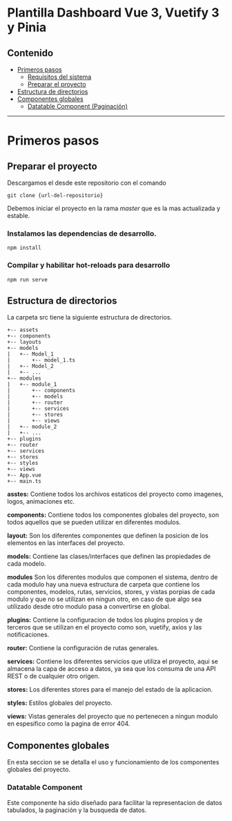 # Plantilla Dashboard Vue 3, Vuetify 3 y Pinia 

Contenido
-------
- [Primeros pasos](#primeros-pasos)
    - [Requisitos del sistema](#requisitos-del-sistema)
    - [Preparar el proyecto](#preparar-el-proyecto)
- [Estructura de directorios](#estructura-de-directorios)
- [Componentes globales](#componentes-globales)
    - [Datatable Component (Paginación)](#datatable-component)
-------
# Primeros pasos
## Preparar el proyecto

Descargamos el desde este repositorio con el comando

```
git clone {url-del-repositorio}
```

Debemos iniciar el proyecto en la rama *master* que es la mas actualizada y estable.

### Instalamos las dependencias de desarrollo.

```
npm install
```

### Compilar y habilitar hot-reloads para desarrollo
```
npm run serve
```

## Estructura de directorios
La carpeta src tiene la siguiente estructura de directorios.

```
+-- assets
+-- components
+-- layouts
+-- models
|   +-- Model_1
|       +-- model_1.ts
|   +-- Model_2
|   +-- ...
+-- modules
|   +-- module_1
|       +-- components
|       +-- models
|       +-- router
|       +-- services
|       +-- stores
|       +-- views
|   +-- module_2
|   +-- ...
+-- plugins
+-- router
+-- services
+-- stores
+-- styles
+-- views
+-- App.vue
+-- main.ts
```

**asstes:** Contiene todos los archivos estaticos del proyecto como imagenes, logos, animaciones etc.

**components:** Contiene todos los componentes globales del proyecto, son todos aquellos que se pueden utilizar en diferentes modulos.

**layout:** Son los diferentes componentes que definen la posicion de los elementos en las interfaces del proyecto.

**models:** Contiene las clases/interfaces que definen las propiedades de cada modelo.

**modules** Son los diferentes modulos que componen el sistema, dentro de cada modulo hay una nueva estructura de carpeta que contiene los componentes, modelos, rutas, servicios, stores, y vistas porpias de cada modulo y que no se utilizan en ningun otro, en caso de que algo sea utilizado desde otro modulo pasa a convertirse en global.

**plugins:** Contiene la configuracion de todos los plugins propios y de terceros que se utilizan en el proyecto como son, vuetify, axios y las notificaciones.

**router:** Contiene la configuración de rutas generales.

**services:** Contiene los diferentes servicios que utiliza el proyecto, aqui se almacena la capa de acceso a datos, ya sea que los consuma de una API REST o de cualquier otro origen.

**stores:** Los diferentes stores para el manejo del estado de la aplicacion.

**styles:** Estilos globales del proyecto.

**views:** Vistas generales del proyecto que no pertenecen a ningun modulo en espesifico como la pagina de error 404.

## Componentes globales
En esta seccion se se detalla el uso y funcionamiento de los componentes globales del proyecto.

### Datatable Component
Este componente ha sido diseñado para facilitar la representacion de datos tabulados, la paginación y la busqueda de datos.